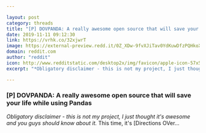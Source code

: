 ```yaml
---

layout: post
category: threads
title: "[P] DOVPANDA: A really awesome open source that will save your life while using Pandas"
date: 2019-11-11 09:12:30
link: https://vrhk.co/32xjwrT
image: https://external-preview.redd.it/0Z_XDw-9fvXJiTav0YdKuwDfzPQHkoXDu6R1AtltQ0o.jpg?width=1200&height=628.272251309&auto=webp&s=893d55976865f997f610a2416d482ff90c5fc185
domain: reddit.com
author: "reddit"
icon: http://www.redditstatic.com/desktop2x/img/favicon/apple-icon-57x57.png
excerpt: "*Obligatory disclaimer - this is not my project, I just thought it's awesome and you guys should know about it.* This time, it's [Directions OVer..."

---
```


### [P] DOVPANDA: A really awesome open source that will save your life while using Pandas

*Obligatory disclaimer - this is not my project, I just thought it's awesome and you guys should know about it.* This time, it's [Directions OVer...